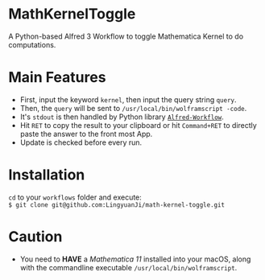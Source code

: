 # MathKernelToggle
A Python-based Alfred 3 Workflow to toggle Mathematica Kernel to do computations.

# Main Features
* First, input the keyword `kernel`, then input the query string `query`.
* Then, the `query` will be sent to `/usr/local/bin/wolframscript -code`.
* It's `stdout` is then handled by Python library [`Alfred-Workflow`](https://github.com/deanishe/alfred-workflow).
* Hit `RET` to copy the result to your clipboard or hit `Command+RET` to directly paste the answer to the front most App.
* Update is checked before every run.

# Installation 
`cd` to your `workflows` folder and execute:  
`$ git clone git@github.com:LingyuanJi/math-kernel-toggle.git`  

# Caution
* You need to **HAVE** a *Mathematica 11* installed into your macOS, along with the commandline executable `/usr/local/bin/wolframscript`.

